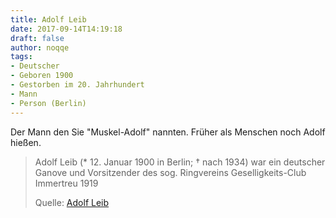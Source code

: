 ```yaml
---
title: Adolf Leib
date: 2017-09-14T14:19:18
draft: false
author: noqqe
tags:
- Deutscher
- Geboren 1900
- Gestorben im 20. Jahrhundert
- Mann
- Person (Berlin)
---
```


Der Mann den Sie "Muskel-Adolf" nannten. Früher als Menschen noch Adolf
hießen.

> Adolf Leib (* 12. Januar 1900 in Berlin; † nach 1934) war ein deutscher
> Ganove und Vorsitzender des sog. Ringvereins Geselligkeits-Club Immertreu
> 1919
>
> Quelle: [Adolf Leib](https://de.wikipedia.org/wiki/Adolf_Leib)
